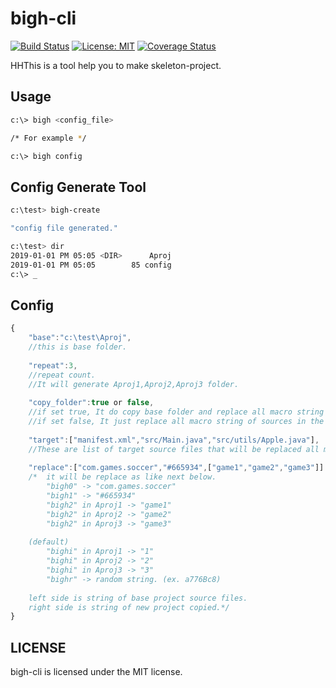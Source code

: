 # bigh-cli

[![Build Status](https://travis-ci.org/nar789/bigh.svg?branch=master)](https://travis-ci.org/nar789/bigh) [![License: MIT](https://img.shields.io/badge/License-MIT-blue.svg)](https://opensource.org/licenses/MIT) [![Coverage Status](https://coveralls.io/repos/github/nar789/bigh/badge.svg?branch=master&kill_cache=1)](https://coveralls.io/github/nar789/bigh?branch=master)

HHThis is a tool help you to make skeleton-project.

## Usage
```bash
c:\> bigh <config_file>

/* For example */

c:\> bigh config
```
## Config Generate Tool
```bash
c:\test> bigh-create

"config file generated."

c:\test> dir
2019-01-01 PM 05:05 <DIR>      Aproj
2019-01-01 PM 05:05        85 config
c:\> _
```
## Config
```javascript
{
	"base":"c:\test\Aproj",
	//this is base folder.
	
	"repeat":3,
	//repeat count. 
	//It will generate Aproj1,Aproj2,Aproj3 folder.
	
	"copy_folder":true or false,
	//if set true, It do copy base folder and replace all macro string of sources in the folder. 
	//if set false, It just replace all macro string of sources in the folder already copied.
	
	"target":["manifest.xml","src/Main.java","src/utils/Apple.java"],
	//These are list of target source files that will be replaced all macro string.
	
	"replace":["com.games.soccer","#665934",["game1","game2","game3"]]
	/*	it will be replace as like next below.
		"bigh0" -> "com.games.soccer"
		"bigh1" -> "#665934"
		"bigh2" in Aproj1 -> "game1"
		"bigh2" in Aproj2 -> "game2"
		"bigh2" in Aproj3 -> "game3"
	
	(default)
		"bighi" in Aproj1 -> "1"
		"bighi" in Aproj2 -> "2"
		"bighi" in Aproj3 -> "3"
		"bighr" -> random string. (ex. a776Bc8)
	
	left side is string of base project source files.
	right side is string of new project copied.*/
}
```
## LICENSE
bigh-cli is licensed under the MIT license.